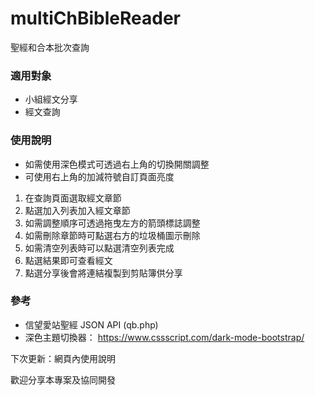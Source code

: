 # multiChBibleReader
聖經和合本批次查詢

### 適用對象
* 小組經文分享
* 經文查詢

### 使用說明
* 如需使用深色模式可透過右上角的切換開關調整
* 可使用右上角的加減符號自訂頁面亮度
1. 在查詢頁面選取經文章節
2. 點選加入列表加入經文章節
3. 如需調整順序可透過拖曳左方的箭頭標誌調整
4. 如需刪除章節時可點選右方的垃圾桶圖示刪除
5. 如需清空列表時可以點選清空列表完成
6. 點選結果即可查看經文
7. 點選分享後會將連結複製到剪貼簿供分享

### 參考
* 信望愛站聖經 JSON API (qb.php)
* 深色主題切換器： https://www.cssscript.com/dark-mode-bootstrap/

下次更新：網頁內使用說明

歡迎分享本專案及協同開發
